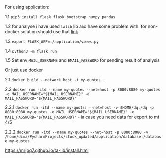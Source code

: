 For using application:

1.1 `pip3 install flask flask_bootstrap numpy pandas`

1.2 for analyse i have used `talib` lib and have some problem with. for non-docker solution should use that [link](https://github.com/otassel/docker-python-talib/blob/master/python-3.7-alpine/Dockerfile#L14)

1.3 `export FLASK_APP=./application/views.py`

1.4 `python3 -m flask run`

1.5 Set env `MAIL_USERNAME` and `EMAIL_PASSWORD` for sending result of analysis

Or just use docker 

2.1 `docker build --network host -t my-quotes .`

2.2 `docker run -itd --name my-quotes --net=host -p 8080:8080 my-quotes -e MAIL_USERNAME="${MAIL_USERNAME}" -e MAIL_PASSWORD="${MAIL_PASSWORD}"`

2.2.1 `docker run -itd --name my-quotes --net=host -v $HOME/dq:/dq -p 8080:8080 my-quotes -e MAIL_USERNAME="${MAIL_USERNAME}" -e MAIL_PASSWORD="${MAIL_PASSWORD}"` - in case you need data for export to mt 4/5

2.2.2 `docker run -itd --name my-quotes --net=host -p 8080:8080 -v /home/dima/PycharmProjects/stock_updated/application/database:/database my-quotes`

https://mrjbq7.github.io/ta-lib/install.html